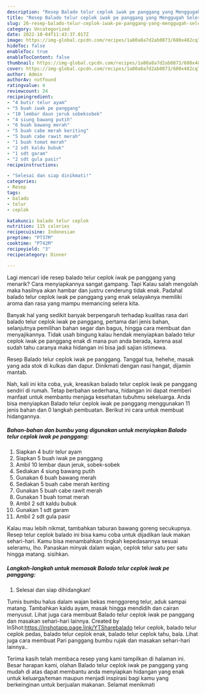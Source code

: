 ```yaml
---
description: "Resep Balado telur ceplok iwak pe panggang yang Menggugah Selera, Buat Buka Puasa Bikin Ngiler"
title: "Resep Balado telur ceplok iwak pe panggang yang Menggugah Selera, Buat Buka Puasa Bikin Ngiler"
slug: 26-resep-balado-telur-ceplok-iwak-pe-panggang-yang-menggugah-selera-buat-buka-puasa-bikin-ngiler
category: Uncategorized
date: 2022-10-04T11:43:37.017Z
image: https://img-global.cpcdn.com/recipes/1a80a8a7d2ab0873/680x482cq70/balado-telur-ceplok-iwak-pe-panggang-foto-resep-utama.jpg
hideToc: false
enableToc: true
enableTocContent: false
thumbnail: https://img-global.cpcdn.com/recipes/1a80a8a7d2ab0873/680x482cq70/balado-telur-ceplok-iwak-pe-panggang-foto-resep-utama.jpg
cover: https://img-global.cpcdn.com/recipes/1a80a8a7d2ab0873/680x482cq70/balado-telur-ceplok-iwak-pe-panggang-foto-resep-utama.jpg
author: Admin
authorAv: notfound
ratingvalue: 4
reviewcount: 24
recipeingredient:
- "4 butir telur ayam"
- "5 buah iwak pe panggang"
- "10 lembar daun jeruk sobeksobek"
- "4 siung bawang putih"
- "6 buah bawang merah"
- "5 buah cabe merah keriting"
- "5 buah cabe rawit merah"
- "1 buah tomat merah"
- "2 sdt kaldu bubuk"
- "1 sdt garam"
- "2 sdt gula pasir"
recipeinstructions:

- "Selesai dan siap dinikmati!"
categories:
- Resep
tags:
- balado
- telur
- ceplok

katakunci: balado telur ceplok 
nutrition: 115 calories
recipecuisine: Indonesian
preptime: "PT37M"
cooktime: "PT42M"
recipeyield: "3"
recipecategory: Dinner

---
```



Lagi mencari ide resep balado telur ceplok iwak pe panggang yang menarik? Cara menyiapkannya sangat gampang. Tapi Kalau salah mengolah maka hasilnya akan hambar dan justru cenderung tidak enak. Padahal balado telur ceplok iwak pe panggang yang enak selayaknya memiliki aroma dan rasa yang mampu memancing selera kita.


Banyak hal yang sedikit banyak berpengaruh terhadap kualitas rasa dari balado telur ceplok iwak pe panggang, pertama dari jenis bahan, selanjutnya pemilihan bahan segar dan bagus, hingga cara membuat dan menyajikannya. Tidak usah bingung kalau hendak menyiapkan balado telur ceplok iwak pe panggang enak di mana pun anda berada, karena asal sudah tahu caranya maka hidangan ini bisa jadi sajian istimewa.

Resep Balado telur ceplok iwak pe panggang. Tanggal tua, hehehe, masak yang ada stok di kulkas dan dapur. Dinikmati dengan nasi hangat, dijamin mantab.


Nah, kali ini kita coba, yuk, kreasikan balado telur ceplok iwak pe panggang sendiri di rumah. Tetap berbahan sederhana, hidangan ini dapat memberi manfaat untuk membantu menjaga kesehatan tubuhmu sekeluarga. Anda bisa menyiapkan Balado telur ceplok iwak pe panggang menggunakan 11 jenis bahan dan 0 langkah pembuatan. Berikut ini cara untuk membuat hidangannya.

<!--inarticleads1-->

##### Bahan-bahan dan bumbu yang digunakan untuk menyiapkan Balado telur ceplok iwak pe panggang:

1. Siapkan 4 butir telur ayam
1. Siapkan 5 buah iwak pe panggang
1. Ambil 10 lembar daun jeruk, sobek-sobek
1. Sediakan 4 siung bawang putih
1. Gunakan 6 buah bawang merah
1. Sediakan 5 buah cabe merah keriting
1. Gunakan 5 buah cabe rawit merah
1. Gunakan 1 buah tomat merah
1. Ambil 2 sdt kaldu bubuk
1. Gunakan 1 sdt garam
1. Ambil 2 sdt gula pasir


Kalau mau lebih nikmat, tambahkan taburan bawang goreng secukupnya. Resep telur ceplok balado ini bisa kamu coba untuk dijadikan lauk makan sehari-hari. Kamu bisa menambahkan tingkah kepedasannya sesuai seleramu, lho. Panaskan minyak dalam wajan, ceplok telur satu per satu hingga matang. sisihkan. 

<!--inarticleads2-->

##### Langkah-langkah untuk memasak Balado telur ceplok iwak pe panggang:


1. Selesai dan siap dihidangkan!

Tumis bumbu halus dalam wajan bekas menggoreng telur, aduk sampai matang. Tambahkan kaldu ayam, masak hingga mendidih dan cairan menyusut. Lihat juga cara membuat Balado telur ceplok iwak pe panggang dan masakan sehari-hari lainnya. Created by InShot:https://inshotapp.page.link/YTSharebalado telur ceplok, balado telur ceplok pedas, balado telur ceplok enak, balado telur ceplok tahu, bala. Lihat juga cara membuat Pari panggang bumbu rujak dan masakan sehari-hari lainnya.. 

Terima kasih telah membaca resep yang kami tampilkan di halaman ini. Besar harapan kami, olahan Balado telur ceplok iwak pe panggang yang mudah di atas dapat membantu anda menyiapkan hidangan yang enak untuk keluarga/teman maupun menjadi inspirasi bagi kamu yang berkeinginan untuk berjualan makanan. Selamat menikmati
